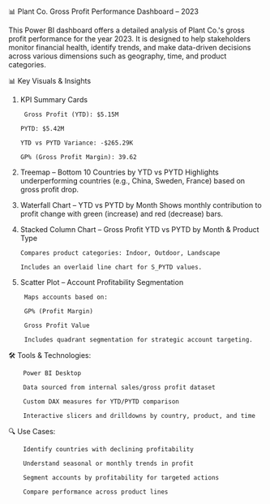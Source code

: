 📊 Plant Co. Gross Profit Performance Dashboard – 2023

This Power BI dashboard offers a detailed analysis of Plant Co.'s gross profit performance for the year 2023. It is designed to help stakeholders monitor financial health, identify trends, and make data-driven decisions across various dimensions such as geography, time, and product categories.

📊 Key Visuals & Insights

1. KPI Summary Cards

        Gross Profit (YTD): $5.15M

       PYTD: $5.42M

       YTD vs PYTD Variance: -$265.29K

       GP% (Gross Profit Margin): 39.62

2. Treemap – Bottom 10 Countries by YTD vs PYTD
Highlights underperforming countries (e.g., China, Sweden, France) based on gross profit drop.

3. Waterfall Chart – YTD vs PYTD by Month
Shows monthly contribution to profit change with green (increase) and red (decrease) bars.

4. Stacked Column Chart – Gross Profit YTD vs PYTD by Month & Product Type

       Compares product categories: Indoor, Outdoor, Landscape

       Includes an overlaid line chart for S_PYTD values.

5. Scatter Plot – Account Profitability Segmentation

        Maps accounts based on:

        GP% (Profit Margin)

        Gross Profit Value

        Includes quadrant segmentation for strategic account targeting.

🛠️ Tools & Technologies:

        Power BI Desktop

        Data sourced from internal sales/gross profit dataset

        Custom DAX measures for YTD/PYTD comparison

        Interactive slicers and drilldowns by country, product, and time

🔍 Use Cases:

        Identify countries with declining profitability

        Understand seasonal or monthly trends in profit

        Segment accounts by profitability for targeted actions

        Compare performance across product lines



